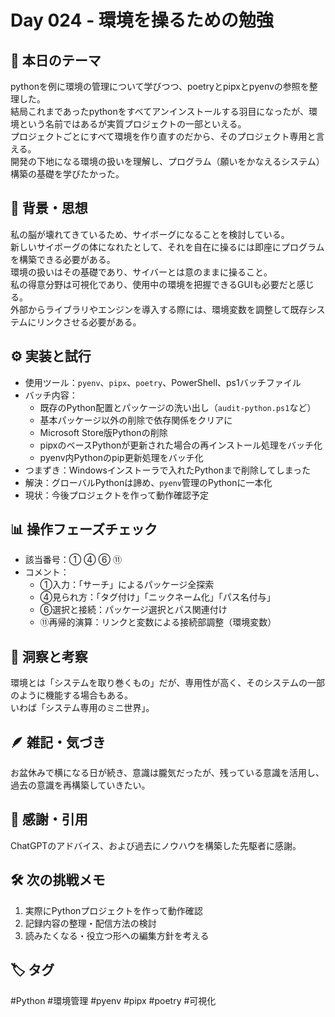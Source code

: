 # Day 024 - 環境を操るための勉強

## 🎯 本日のテーマ
pythonを例に環境の管理について学びつつ、poetryとpipxとpyenvの参照を整理した。  
結局これまであったpythonをすべてアンインストールする羽目になったが、環境という名前ではあるが実質プロジェクトの一部といえる。  
プロジェクトごとにすべて環境を作り直すのだから、そのプロジェクト専用と言える。  
開発の下地になる環境の扱いを理解し、プログラム（願いをかなえるシステム）構築の基礎を学びたかった。

## 🧠 背景・思想
私の脳が壊れてきているため、サイボーグになることを検討している。  
新しいサイボーグの体になれたとして、それを自在に操るには即座にプログラムを構築できる必要がある。  
環境の扱いはその基礎であり、サイバーとは意のままに操ること。  
私の得意分野は可視化であり、使用中の環境を把握できるGUIも必要だと感じる。  
外部からライブラリやエンジンを導入する際には、環境変数を調整して既存システムにリンクさせる必要がある。

## ⚙️ 実装と試行
- 使用ツール：`pyenv`、`pipx`、`poetry`、PowerShell、ps1バッチファイル
- バッチ内容：  
  - 既存のPython配置とパッケージの洗い出し（`audit-python.ps1`など）  
  - 基本パッケージ以外の削除で依存関係をクリアに  
  - Microsoft Store版Pythonの削除  
  - pipxのベースPythonが更新された場合の再インストール処理をバッチ化  
  - pyenv内Pythonのpip更新処理をバッチ化
- つまずき：Windowsインストーラで入れたPythonまで削除してしまった  
- 解決：グローバルPythonは諦め、`pyenv`管理のPythonに一本化
- 現状：今後プロジェクトを作って動作確認予定

## 📊 操作フェーズチェック
- 該当番号：① ④ ⑥ ⑪
- コメント：  
  - ①入力：「サーチ」によるパッケージ全探索  
  - ④見られ方：「タグ付け」「ニックネーム化」「パス名付与」  
  - ⑥選択と接続：パッケージ選択とパス関連付け  
  - ⑪再帰的演算：リンクと変数による接続部調整（環境変数）

## 🔁 洞察と考察
環境とは「システムを取り巻くもの」だが、専用性が高く、そのシステムの一部のように機能する場合もある。  
いわば「システム専用のミニ世界」。

## 🪶 雑記・気づき
お盆休みで横になる日が続き、意識は朧気だったが、残っている意識を活用し、過去の意識を再構築していきたい。

## 🙏 感謝・引用
ChatGPTのアドバイス、および過去にノウハウを構築した先駆者に感謝。

## 🛠 次の挑戦メモ
1. 実際にPythonプロジェクトを作って動作確認  
2. 記録内容の整理・配信方法の検討  
3. 読みたくなる・役立つ形への編集方針を考える

## 🏷 タグ
#Python #環境管理 #pyenv #pipx #poetry #可視化
